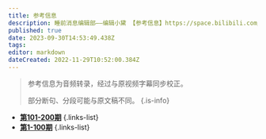 ```yaml
---
title: 参考信息
description: 睡前消息编辑部——编辑小黛 【参考信息】https://space.bilibili.com/1556651916
published: true
date: 2023-09-30T14:53:49.438Z
tags: 
editor: markdown
dateCreated: 2022-11-29T10:52:00.384Z
---
```


> 参考信息为音频转录，经过与原视频字幕同步校正。
> 
> 部分断句、分段可能与原文稿不同。
{.is-info}


- [**第101-200期**](./reference/101-200.md)
{.links-list}
- [**第1-100期**](./reference/1-100.md)
{.links-list}